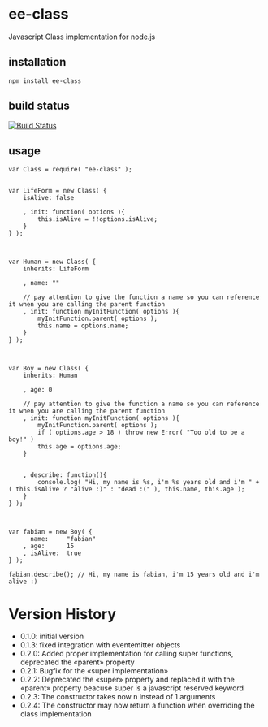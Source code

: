 # ee-class

Javascript Class implementation for node.js

## installation

    npm install ee-class


## build status

[![Build Status](https://travis-ci.org/eventEmitter/ee-class.png?branch=master)](https://travis-ci.org/eventEmitter/ee-class)


## usage

    var Class = require( "ee-class" );


    var LifeForm = new Class( {
        isAlive: false

        , init: function( options ){
            this.isAlive = !!options.isAlive;
        }
    } );



    var Human = new Class( {
        inherits: LifeForm
        
        , name: ""

        // pay attention to give the function a name so you can reference it when you are calling the parent function
        , init: function myInitFunction( options ){
            myInitFunction.parent( options );
            this.name = options.name;
        }
    } );



    var Boy = new Class( {
        inherits: Human

        , age: 0

        // pay attention to give the function a name so you can reference it when you are calling the parent function
        , init: function myInitFunction( options ){
            myInitFunction.parent( options );
            if ( options.age > 18 ) throw new Error( "Too old to be a boy!" )
            this.age = options.age;
        }


        , describe: function(){
            console.log( "Hi, my name is %s, i'm %s years old and i'm " + ( this.isAlive ? "alive :)" : "dead :(" ), this.name, this.age );
        }
    } );



    var fabian = new Boy( {
          name:     "fabian"
        , age:      15
        , isAlive:  true
    } );

    fabian.describe(); // Hi, my name is fabian, i'm 15 years old and i'm alive :)


# Version History

- 0.1.0: initial version
- 0.1.3: fixed integration with eventemitter objects
- 0.2.0: Added proper implementation for calling super functions, deprecated the «parent» property
- 0.2.1: Bugfix for the «super implementation»
- 0.2.2: Deprecated the «super» property and replaced it with the «parent» property beacuse super is a javascript reserved keyword
- 0.2.3: The constructor takes now n instead of 1 arguments
- 0.2.4: The constructor may now return a function when overriding the class implementation